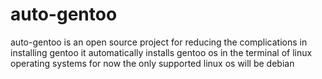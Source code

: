# auto-gentoo
auto-gentoo is an open source project for reducing the complications in installing gentoo
it automatically installs gentoo os in the terminal of linux operating systems
for now the only supported linux os will be debian
